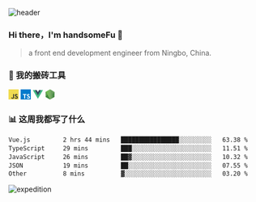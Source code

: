 ![header](https://raw.githubusercontent.com/fzq1998/fzq1998/master/header.png)

### Hi there，I'm handsomeFu 👋

> a front end development engineer from Ningbo, China.

### 🔧 我的搬砖工具
<code><img height="20" src="https://raw.githubusercontent.com/github/explore/80688e429a7d4ef2fca1e82350fe8e3517d3494d/topics/javascript/javascript.png" alt="javascript"></code>
<code><img height="20" src="https://raw.githubusercontent.com/github/explore/80688e429a7d4ef2fca1e82350fe8e3517d3494d/topics/typescript/typescript.png" alt="typescript"></code>
<code><img height="20" src="https://raw.githubusercontent.com/github/explore/80688e429a7d4ef2fca1e82350fe8e3517d3494d/topics/vue/vue.png" alt="vue"></code>
<code><img height="20" src="https://raw.githubusercontent.com/github/explore/80688e429a7d4ef2fca1e82350fe8e3517d3494d/topics/nodejs/nodejs.png" alt="nodejs"></code>



### 📊 这周我都写了什么
<!--START_SECTION:waka-->

```txt
Vue.js         2 hrs 44 mins   ████████████████░░░░░░░░░   63.38 %
TypeScript     29 mins         ███░░░░░░░░░░░░░░░░░░░░░░   11.51 %
JavaScript     26 mins         ██▓░░░░░░░░░░░░░░░░░░░░░░   10.32 %
JSON           19 mins         ██░░░░░░░░░░░░░░░░░░░░░░░   07.55 %
Other          8 mins          ▓░░░░░░░░░░░░░░░░░░░░░░░░   03.20 %
```

<!--END_SECTION:waka-->


![expedition](https://raw.githubusercontent.com/fzq1998/fzq1998/master/expedition.gif)

